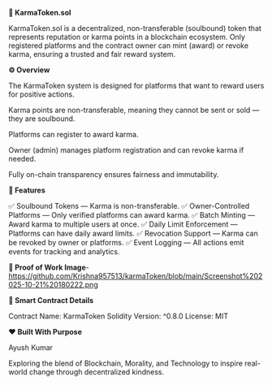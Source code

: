 **🌟 KarmaToken.sol**


KarmaToken.sol is a decentralized, non-transferable (soulbound) token that represents reputation or karma points in a blockchain ecosystem.
Only registered platforms and the contract owner can mint (award) or revoke karma, ensuring a trusted and fair reward system.

**⚙️ Overview**

The KarmaToken system is designed for platforms that want to reward users for positive actions.

Karma points are non-transferable, meaning they cannot be sent or sold — they are soulbound.

Platforms can register to award karma.

Owner (admin) manages platform registration and can revoke karma if needed.

Fully on-chain transparency ensures fairness and immutability.

**🚀 Features**

✅ Soulbound Tokens — Karma is non-transferable.
✅ Owner-Controlled Platforms — Only verified platforms can award karma.
✅ Batch Minting — Award karma to multiple users at once.
✅ Daily Limit Enforcement — Platforms can have daily award limits.
✅ Revocation Support — Karma can be revoked by owner or platforms.
✅ Event Logging — All actions emit events for tracking and analytics.




**📸 Proof of Work Image**-https://github.com/Krishna957513/karmaToken/blob/main/Screenshot%202025-10-21%20180222.png






**🧠 Smart Contract Details**

Contract Name: KarmaToken
Solidity Version: ^0.8.0
License: MIT

**❤ Built With Purpose**

Ayush Kumar


Exploring the blend of Blockchain, Morality, and Technology to inspire real-world change through decentralized kindness.


